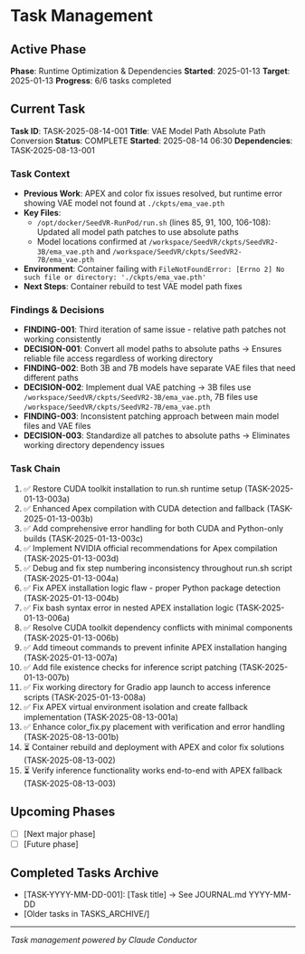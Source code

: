 # Task Management

## Active Phase
**Phase**: Runtime Optimization & Dependencies
**Started**: 2025-01-13
**Target**: 2025-01-13
**Progress**: 6/6 tasks completed

## Current Task
**Task ID**: TASK-2025-08-14-001
**Title**: VAE Model Path Absolute Path Conversion
**Status**: COMPLETE
**Started**: 2025-08-14 06:30
**Dependencies**: TASK-2025-08-13-001

### Task Context
<!-- Critical information needed to resume this task -->
- **Previous Work**: APEX and color fix issues resolved, but runtime error showing VAE model not found at `./ckpts/ema_vae.pth`
- **Key Files**: 
  - `/opt/docker/SeedVR-RunPod/run.sh` (lines 85, 91, 100, 106-108): Updated all model path patches to use absolute paths
  - Model locations confirmed at `/workspace/SeedVR/ckpts/SeedVR2-3B/ema_vae.pth` and `/workspace/SeedVR/ckpts/SeedVR2-7B/ema_vae.pth`
- **Environment**: Container failing with `FileNotFoundError: [Errno 2] No such file or directory: './ckpts/ema_vae.pth'`
- **Next Steps**: Container rebuild to test VAE model path fixes

### Findings & Decisions
- **FINDING-001**: Third iteration of same issue - relative path patches not working consistently
- **DECISION-001**: Convert all model paths to absolute paths → Ensures reliable file access regardless of working directory
- **FINDING-002**: Both 3B and 7B models have separate VAE files that need different paths
- **DECISION-002**: Implement dual VAE patching → 3B files use `/workspace/SeedVR/ckpts/SeedVR2-3B/ema_vae.pth`, 7B files use `/workspace/SeedVR/ckpts/SeedVR2-7B/ema_vae.pth`
- **FINDING-003**: Inconsistent patching approach between main model files and VAE files
- **DECISION-003**: Standardize all patches to absolute paths → Eliminates working directory dependency issues
### Task Chain
1. ✅ Restore CUDA toolkit installation to run.sh runtime setup (TASK-2025-01-13-003a)
2. ✅ Enhanced Apex compilation with CUDA detection and fallback (TASK-2025-01-13-003b)
3. ✅ Add comprehensive error handling for both CUDA and Python-only builds (TASK-2025-01-13-003c)
4. ✅ Implement NVIDIA official recommendations for Apex compilation (TASK-2025-01-13-003d)
5. ✅ Debug and fix step numbering inconsistency throughout run.sh script (TASK-2025-01-13-004a)
6. ✅ Fix APEX installation logic flaw - proper Python package detection (TASK-2025-01-13-004b)
7. ✅ Fix bash syntax error in nested APEX installation logic (TASK-2025-01-13-006a)
8. ✅ Resolve CUDA toolkit dependency conflicts with minimal components (TASK-2025-01-13-006b)
9. ✅ Add timeout commands to prevent infinite APEX installation hanging (TASK-2025-01-13-007a)
10. ✅ Add file existence checks for inference script patching (TASK-2025-01-13-007b)
11. ✅ Fix working directory for Gradio app launch to access inference scripts (TASK-2025-01-13-008a)
12. ✅ Fix APEX virtual environment isolation and create fallback implementation (TASK-2025-08-13-001a)
13. ✅ Enhance color_fix.py placement with verification and error handling (TASK-2025-08-13-001b)
14. ⏳ Container rebuild and deployment with APEX and color fix solutions (TASK-2025-08-13-002)
15. ⏳ Verify inference functionality works end-to-end with APEX fallback (TASK-2025-08-13-003)

## Upcoming Phases
<!-- Future work not yet started -->
- [ ] [Next major phase]
- [ ] [Future phase]

## Completed Tasks Archive
<!-- Recent completions for quick reference -->
- [TASK-YYYY-MM-DD-001]: [Task title] → See JOURNAL.md YYYY-MM-DD
- [Older tasks in TASKS_ARCHIVE/]

---
*Task management powered by Claude Conductor*